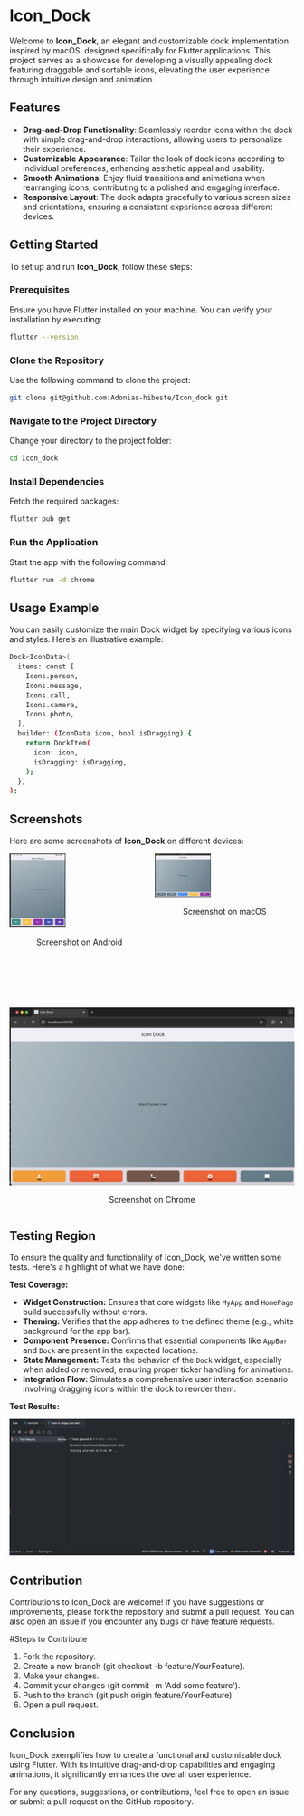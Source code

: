 # Icon_Dock

Welcome to **Icon_Dock**, an elegant and customizable dock implementation inspired by macOS, designed specifically for Flutter applications. This project serves as a showcase for developing a visually appealing dock featuring draggable and sortable icons, elevating the user experience through intuitive design and animation.

## Features

- **Drag-and-Drop Functionality**: Seamlessly reorder icons within the dock with simple drag-and-drop interactions, allowing users to personalize their experience.
- **Customizable Appearance**: Tailor the look of dock icons according to individual preferences, enhancing aesthetic appeal and usability.
- **Smooth Animations**: Enjoy fluid transitions and animations when rearranging icons, contributing to a polished and engaging interface.
- **Responsive Layout**: The dock adapts gracefully to various screen sizes and orientations, ensuring a consistent experience across different devices.

## Getting Started

To set up and run **Icon_Dock**, follow these steps:

### Prerequisites

Ensure you have Flutter installed on your machine. You can verify your installation by executing:

```bash
flutter --version
```
### Clone the Repository

Use the following command to clone the project:

```bash
git clone git@github.com:Adonias-hibeste/Icon_dock.git
```
### Navigate to the Project Directory

Change your directory to the project folder:

```bash
cd Icon_dock
```
### Install Dependencies

Fetch the required packages:

```bash
flutter pub get
```
### Run the Application

Start the app with the following command:
```bash
flutter run -d chrome
```
## Usage Example

You can easily customize the main Dock widget by specifying various icons and styles. Here’s an illustrative example:
```bash
Dock<IconData>(
  items: const [
    Icons.person,
    Icons.message,
    Icons.call,
    Icons.camera,
    Icons.photo,
  ],
  builder: (IconData icon, bool isDragging) {
    return DockItem(
      icon: icon,
      isDragging: isDragging,
    );
  },
);

```
## Screenshots

Here are some screenshots of **Icon_Dock** on different devices:

<div style="display: flex; flex-wrap: wrap; gap: 10px;">

<div style="flex: 1; min-width: 200px;">
  <img src="assets/images/Screen-Shot-2024-10-17-at-3.10.34-AM.png" alt="Screenshot 1" style="width: 40%; height:50%;">
  <p style="text-align: center;">Screenshot on Android</p>
</div>

<div style="flex: 1; min-width: 200px;">
  <img src="assets/images/Screen-Shot-2024-10-17-at-3.05.16-AM.png" alt="Screenshot 2" style="width: 40%;">
  <p style="text-align: center;">Screenshot on macOS</p>
</div>

<div style="flex: 1; min-width: 200px;">
  <img src="assets/images/Screen-Shot-2024-10-17-at-3.07.31-AM.png" alt="Screenshot 3" style="width: 100%;">
  <p style="text-align: center;">Screenshot on Chrome</p>
</div>


</div>


## Testing Region

To ensure the quality and functionality of Icon_Dock, we've written some tests. Here's a highlight of what we have done:

**Test Coverage:**

* **Widget Construction:** Ensures that core widgets like `MyApp` and `HomePage` build successfully without errors.
* **Theming:** Verifies that the app adheres to the defined theme (e.g., white background for the app bar).
* **Component Presence:** Confirms that essential components like `AppBar` and `Dock` are present in the expected locations.
* **State Management:** Tests the behavior of the `Dock` widget, especially when added or removed, ensuring proper ticker handling for animations.
* **Integration Flow:** Simulates a comprehensive user interaction scenario involving dragging icons within the dock to reorder them.


**Test Results:**

![Test Results](assets/images/Screen-Shot-2024-10-17-at-2.49.24-AM.png)

## Contribution
Contributions to Icon_Dock are welcome! If you have suggestions or improvements, please fork the repository and submit a pull request. You can also open an issue if you encounter any bugs or have feature requests.

#Steps to Contribute
1. Fork the repository.
2. Create a new branch (git checkout -b feature/YourFeature).
3. Make your changes.
4. Commit your changes (git commit -m 'Add some feature').
5. Push to the branch (git push origin feature/YourFeature).
6. Open a pull request.


## Conclusion
Icon_Dock exemplifies how to create a functional and customizable dock using Flutter. With its intuitive drag-and-drop capabilities and engaging animations, it significantly enhances the overall user experience.

For any questions, suggestions, or contributions, feel free to open an issue or submit a pull request on the GitHub repository.
